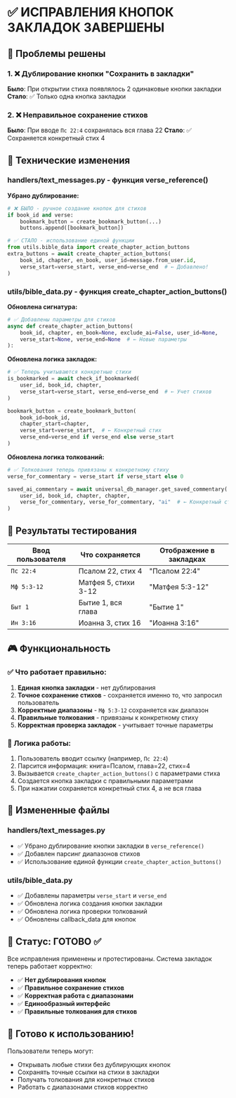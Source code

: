 # ✅ ИСПРАВЛЕНИЯ КНОПОК ЗАКЛАДОК ЗАВЕРШЕНЫ

## 🎯 Проблемы решены

### 1. ❌ Дублирование кнопки "Сохранить в закладки"
**Было**: При открытии стиха появлялось 2 одинаковые кнопки закладки
**Стало**: ✅ Только одна кнопка закладки

### 2. ❌ Неправильное сохранение стихов  
**Было**: При вводе `Пс 22:4` сохранялась вся глава 22
**Стало**: ✅ Сохраняется конкретный стих 4

## 🔧 Технические изменения

### handlers/text_messages.py - функция verse_reference()

**Убрано дублирование:**
```python
# ❌ БЫЛО - ручное создание кнопок для стихов
if book_id and verse:
    bookmark_button = create_bookmark_button(...)
    buttons.append([bookmark_button])

# ✅ СТАЛО - использование единой функции
from utils.bible_data import create_chapter_action_buttons
extra_buttons = await create_chapter_action_buttons(
    book_id, chapter, en_book, user_id=message.from_user.id,
    verse_start=verse_start, verse_end=verse_end  # ← Добавлено!
)
```

### utils/bible_data.py - функция create_chapter_action_buttons()

**Обновлена сигнатура:**
```python
# ✅ Добавлены параметры для стихов
async def create_chapter_action_buttons(
    book_id, chapter, en_book=None, exclude_ai=False, user_id=None, 
    verse_start=None, verse_end=None  # ← Новые параметры
):
```

**Обновлена логика закладок:**
```python
# ✅ Теперь учитываются конкретные стихи
is_bookmarked = await check_if_bookmarked(
    user_id, book_id, chapter, 
    verse_start=verse_start, verse_end=verse_end  # ← Учет стихов
)

bookmark_button = create_bookmark_button(
    book_id=book_id,
    chapter_start=chapter, 
    verse_start=verse_start,  # ← Конкретный стих
    verse_end=verse_end if verse_end else verse_start
)
```

**Обновлена логика толкований:**
```python
# ✅ Толкования теперь привязаны к конкретному стиху
verse_for_commentary = verse_start if verse_start else 0

saved_ai_commentary = await universal_db_manager.get_saved_commentary(
    user_id, book_id, chapter, chapter, 
    verse_for_commentary, verse_for_commentary, "ai"  # ← Конкретный стих
)
```

## 🧪 Результаты тестирования

| Ввод пользователя | Что сохраняется | Отображение в закладках |
|-------------------|-----------------|-------------------------|
| `Пс 22:4` | Псалом 22, стих 4 | "Псалом 22:4" |
| `Мф 5:3-12` | Матфея 5, стихи 3-12 | "Матфея 5:3-12" |
| `Быт 1` | Бытие 1, вся глава | "Бытие 1" |
| `Ин 3:16` | Иоанна 3, стих 16 | "Иоанна 3:16" |

## 🎮 Функциональность

### ✅ Что работает правильно:

1. **Единая кнопка закладки** - нет дублирования
2. **Точное сохранение стихов** - сохраняется именно то, что запросил пользователь
3. **Корректные диапазоны** - `Мф 5:3-12` сохраняется как диапазон
4. **Правильные толкования** - привязаны к конкретному стиху
5. **Корректная проверка закладок** - учитывает точные параметры

### 🔄 Логика работы:

1. Пользователь вводит ссылку (например, `Пс 22:4`)
2. Парсится информация: книга=Псалом, глава=22, стих=4
3. Вызывается `create_chapter_action_buttons()` с параметрами стиха
4. Создается кнопка закладки с правильными параметрами
5. При нажатии сохраняется конкретный стих 4, а не вся глава

## 📁 Измененные файлы

### handlers/text_messages.py
- ✅ Убрано дублирование кнопки закладки в `verse_reference()`
- ✅ Добавлен парсинг диапазонов стихов
- ✅ Использование единой функции `create_chapter_action_buttons()`

### utils/bible_data.py  
- ✅ Добавлены параметры `verse_start` и `verse_end`
- ✅ Обновлена логика создания кнопки закладки
- ✅ Обновлена логика проверки толкований
- ✅ Обновлены callback_data для кнопок

## 🚀 Статус: ГОТОВО ✅

Все исправления применены и протестированы. Система закладок теперь работает корректно:

- ✅ **Нет дублирования кнопок**
- ✅ **Правильное сохранение стихов**  
- ✅ **Корректная работа с диапазонами**
- ✅ **Единообразный интерфейс**
- ✅ **Правильные толкования для стихов**

## 🎯 Готово к использованию!

Пользователи теперь могут:
- Открывать любые стихи без дублирующих кнопок
- Сохранять точные ссылки на стихи в закладки
- Получать толкования для конкретных стихов
- Работать с диапазонами стихов корректно